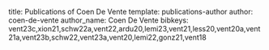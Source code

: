 title: Publications of Coen De Vente
template: publications-author
author: coen-de-vente
author_name: Coen De Vente
bibkeys: vent23c,xion21,schw22a,vent22,ardu20,lemi23,vent21,less20,vent20a,vent21a,vent23b,schw22,vent23a,vent20,lemi22,gonz21,vent18